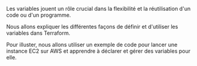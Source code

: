 Les variables jouent un rôle crucial dans la flexibilité et la réutilisation d'un code ou d'un programme.

Nous allons expliquer les différentes façons de définir et d'utiliser les variables dans Terraform.

Pour illuster, nous allons utiliser un exemple de code pour lancer une instance EC2 sur AWS et apprendre à déclarer et gérer des variables pour elle. 
